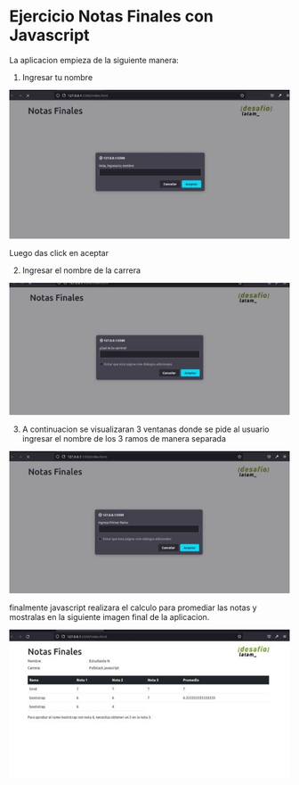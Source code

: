 # Ejercicio Notas Finales con Javascript

La aplicacion empieza de la siguiente manera:

1. Ingresar tu nombre

![imagen](assets/img/img1.jpg)

Luego das click en aceptar

2. Ingresar el nombre de la carrera 

![imagen](assets/img/img2.jpg)

3. A continuacion se visualizaran 3 ventanas 
donde se pide al usuario ingresar el nombre
de los 3 ramos de manera separada

![imagen](assets/img/img3.jpg)

finalmente javascript realizara el calculo 
para promediar las notas y mostralas en la siguiente 
imagen final de la aplicacion.

![imagen](assets/img/img4.jpg)